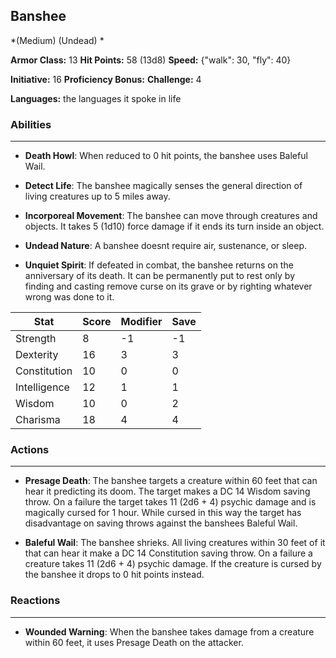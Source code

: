 ## Banshee
*(Medium) (Undead) *

**Armor Class:** 13
**Hit Points:** 58 (13d8)
**Speed:** {"walk": 30, "fly": 40}

**Initiative:** 16
**Proficiency Bonus:**
**Challenge:** 4

**Languages:** the languages it spoke in life

### Abilities
 --- 
- **Death Howl**: When reduced to 0 hit points, the banshee uses Baleful Wail.

- **Detect Life**: The banshee magically senses the general direction of living creatures up to 5 miles away.

- **Incorporeal Movement**: The banshee can move through creatures and objects. It takes 5 (1d10) force damage if it ends its turn inside an object.

- **Undead Nature**: A banshee doesnt require air, sustenance, or sleep.

- **Unquiet Spirit**: If defeated in combat, the banshee returns on the anniversary of its death. It can be permanently put to rest only by finding and casting remove curse on its grave or by righting whatever wrong was done to it.



| Stat | Score | Modifier | Save |
| ---- | ---- | ---- | ---- |
| Strength | 8 | -1 | -1 |
| Dexterity | 16 | 3 | 3 |
| Constitution | 10 | 0 | 0 |
| Intelligence | 12 | 1 | 1 |
| Wisdom | 10 | 0 | 2 |
| Charisma | 18 | 4 | 4 |

### Actions
 --- 
- **Presage Death**: The banshee targets a creature within 60 feet that can hear it  predicting its doom. The target makes a DC 14 Wisdom saving throw. On a failure  the target takes 11 (2d6 + 4) psychic damage and is magically cursed for 1 hour. While cursed in this way  the target has disadvantage on saving throws against the banshees Baleful Wail.

- **Baleful Wail**: The banshee shrieks. All living creatures within 30 feet of it that can hear it make a DC 14 Constitution saving throw. On a failure  a creature takes 11 (2d6 + 4) psychic damage. If the creature is cursed by the banshee  it drops to 0 hit points instead.

### Reactions
 --- 
- **Wounded Warning**: When the banshee takes damage from a creature within 60 feet, it uses Presage Death on the attacker.

